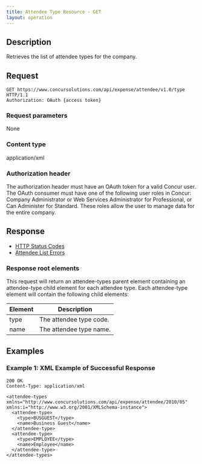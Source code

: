 ```yaml
---
title: Attendee Type Resource - GET
layout: operation
---
```



## Description
Retrieves the list of attendee types for the company.

## Request
    GET https://www.concursolutions.com/api/expense/attendee/v1.0/type HTTP/1.1 
    Authorization: OAuth {access token}

### Request parameters
None

### Content type
application/xml

### Authorization header
The authorization header must have an OAuth token for a valid Concur user.
The OAuth consumer must have one of the following user roles in Concur: Company Administrator or Web Services Administrator for Professional, or Can Administer for Standard. These roles allow the user to manage data for the entire company.

## Response
* [HTTP Status Codes][1]
* [Attendee List Errors][2]

### Response root elements
This request will return an attendee-types parent element containing an attendee-type child element for each attendee type. Each attendee-type element will contain the following child elements:

| Element | Description |
|---------|-------------|
| type | The attendee type code. |
| name | The attendee type name. |

## Examples
### Example 1: XML Example of Successful Response

    200 OK
    Content-Type: application/xml

    <attendee-types xmlns="http://www.concursolutions.com/api/expense/attendee/2010/05" xmlns:i="http://www.w3.org/2001/XMLSchema-instance">
      <attendee-type>
        <type>BUSGUEST</type>
        <name>Business Guest</name>
      </attendee-type>
      <attendee-type>
        <type>EMPLOYEE</type>
        <name>Employee</name>
      </attendee-type>
    </attendee-types> 

[1]: https://developer.concur.com/reference/http-codes
[2]: https://developer.concur.com/node/374#responses
